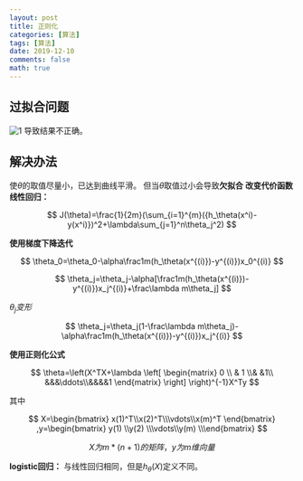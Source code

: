 ```yaml
---
layout: post
title: 正则化
categories: [算法]
tags: [算法]
date: 2019-12-10
comments: false
math: true
---
```



## 过拟合问题
![1](https://img-blog.csdnimg.cn/20191116155152496.png?x-oss-process=image/watermark,type_ZmFuZ3poZW5naGVpdGk,shadow_10,text_aHR0cHM6Ly9ibG9nLmNzZG4ubmV0L3FxXzQxODQ3Njc3,size_16,color_FFFFFF,t_70)
导致结果不正确。
## 解决办法
 使$\theta$的取值尽量小，已达到曲线平滑。
 但当$\theta$取值过小会导致**欠拟合**
 **改变代价函数**
 **线性回归：**

 $$
 J(\theta)=\frac{1}{2m}(\sum_{i=1}^{m}({h_\theta(x^i)-y(x^i)})^2+\lambda\sum_{j=1}^n\theta_j^2)
 $$

**使用梯度下降迭代**

$$
\theta_0=\theta_0-\alpha\frac1m(h_\theta(x^{(i)})-y^{(i)})x_0^{(i)}
$$

$$
\theta_j=\theta_j-\alpha[\frac1m(h_\theta(x^{(i)})-y^{(i)})x_j^{(i)}+\frac\lambda m\theta_j]
$$

$\theta_j变形$

$$
\theta_j=\theta_j(1-\frac\lambda m\theta_j)-\alpha\frac1m(h_\theta(x^{(i)})-y^{(i)})x_j^{(i)}
$$


**使用正则化公式**

$$
\theta=\left(X^TX+\lambda
    \left[ 
      \begin{matrix} 0  \\  & 1 \\& &1\\ &&&\ddots\\&&&&1 \end{matrix} 
    \right]
\right)^{-1}X^Ty
$$
  
其中

$$
X=\begin{bmatrix} x(1)^T\\x(2)^T\\\vdots\\x(m)^T \end{bmatrix} ,y=\begin{bmatrix} y(1) \\y(2) \\\vdots\\y(m) \\\end{bmatrix}
$$

$$
X为m*(n+1)的矩阵，y为m维向量
$$
  
**logistic回归：**
 与线性回归相同，但是$h_\theta(X)$定义不同。
